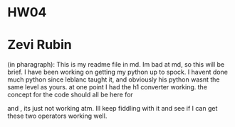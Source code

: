 # HW04
# Zevi Rubin
(in pharagraph): This is my readme file in md. Im bad at md, so this will be brief. I have been working on getting my python up to spock. I havent done much python since leblanc taught it, and obviously his python wasnt the same level as yours. at one point I had the h1 converter working. the concept for the code should all be here for <p> and <h>, its just not working atm. Ill keep fiddling with it and see if I can get these two operators working well.
